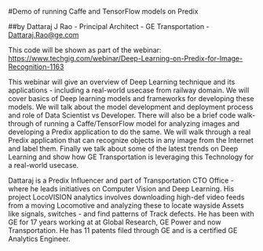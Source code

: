 #Demo of running Caffe and TensorFlow models on Predix

##by Dattaraj J Rao - Principal Architect - GE Transportation - <a href='mailto:Dattaraj.Rao@ge.com'>Dattaraj.Rao@ge.com</a>

This code will be shown as part of the webinar: https://www.techgig.com/webinar/Deep-Learning-on-Predix-for-Image-Recognition-1163

This webinar will give an overview of Deep Learning technique and its applications - including a real-world usecase from railway domain. We will cover basics of Deep learning models and frameworks for developing these models. We will talk about the model development and deployment process and role of Data Scientist vs Developer.
There will also be a brief code walk-through of running a Caffe/TensorFlow model for analyzing images and developing a Predix application to do the same. We will walk through a real Predix application that can recognize objects in any image from the Internet and label them. Finally we talk about some of the latest trends on Deep Learning and show how GE Transportation is leveraging this Technology for a real-world usecase.

Dattaraj is a Predix Influencer and part of Transportation CTO Office - where he leads initiatives on Computer Vision and Deep Learning. His project LocoVISION analytics involves downloading high-def video feeds from a moving Locomotive and analyzing these to locate wayside Assets like signals, switches - and find patterns of Track defects. He has been with GE for 17 years working at at Global Research, GE Power and now Transportation. He has 11 patents filed through GE and is a certified GE Analytics Engineer.
